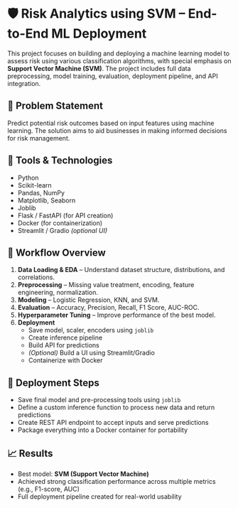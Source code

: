 # 🛡️ Risk Analytics using SVM – End-to-End ML Deployment

This project focuses on building and deploying a machine learning model to assess risk using various classification algorithms, with special emphasis on **Support Vector Machine (SVM)**. The project includes full data preprocessing, model training, evaluation, deployment pipeline, and API integration.

## 📌 Problem Statement

Predict potential risk outcomes based on input features using machine learning. The solution aims to aid businesses in making informed decisions for risk management.

## 🧰 Tools & Technologies

- Python
- Scikit-learn
- Pandas, NumPy
- Matplotlib, Seaborn
- Joblib
- Flask / FastAPI (for API creation)
- Docker (for containerization)
- Streamlit / Gradio *(optional UI)*

## 🧪 Workflow Overview

1. **Data Loading & EDA** – Understand dataset structure, distributions, and correlations.
2. **Preprocessing** – Missing value treatment, encoding, feature engineering, normalization.
3. **Modeling** – Logistic Regression, KNN, and SVM.
4. **Evaluation** – Accuracy, Precision, Recall, F1 Score, AUC-ROC.
5. **Hyperparameter Tuning** – Improve performance of the best model.
6. **Deployment**  
    - Save model, scaler, encoders using `joblib`
    - Create inference pipeline
    - Build API for predictions
    - *(Optional)* Build a UI using Streamlit/Gradio
    - Containerize with Docker

## 🚀 Deployment Steps

- Save final model and pre-processing tools using `joblib`
- Define a custom inference function to process new data and return predictions
- Create REST API endpoint to accept inputs and serve predictions
- Package everything into a Docker container for portability


## 📈 Results

- Best model: **SVM (Support Vector Machine)**
- Achieved strong classification performance across multiple metrics (e.g., F1-score, AUC)
- Full deployment pipeline created for real-world usability
